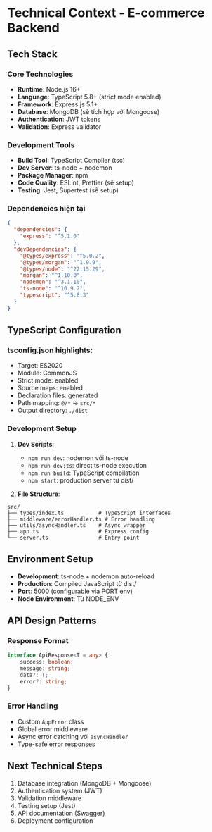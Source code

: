 # Technical Context - E-commerce Backend

## Tech Stack
### Core Technologies
- **Runtime**: Node.js 16+
- **Language**: TypeScript 5.8+ (strict mode enabled)
- **Framework**: Express.js 5.1+
- **Database**: MongoDB (sẽ tích hợp với Mongoose)
- **Authentication**: JWT tokens
- **Validation**: Express validator

### Development Tools
- **Build Tool**: TypeScript Compiler (tsc)
- **Dev Server**: ts-node + nodemon
- **Package Manager**: npm
- **Code Quality**: ESLint, Prettier (sẽ setup)
- **Testing**: Jest, Supertest (sẽ setup)

### Dependencies hiện tại
```json
{
  "dependencies": {
    "express": "^5.1.0"
  },
  "devDependencies": {
    "@types/express": "^5.0.2",
    "@types/morgan": "^1.9.9", 
    "@types/node": "^22.15.29",
    "morgan": "^1.10.0",
    "nodemon": "^3.1.10",
    "ts-node": "^10.9.2",
    "typescript": "^5.8.3"
  }
}
```

## TypeScript Configuration
### tsconfig.json highlights:
- Target: ES2020
- Module: CommonJS  
- Strict mode: enabled
- Source maps: enabled
- Declaration files: generated
- Path mapping: `@/*` -> `src/*`
- Output directory: `./dist`

### Development Setup
1. **Dev Scripts**:
   - `npm run dev`: nodemon với ts-node
   - `npm run dev:ts`: direct ts-node execution
   - `npm run build`: TypeScript compilation
   - `npm start`: production server từ dist/

2. **File Structure**:
```
src/
├── types/index.ts           # TypeScript interfaces
├── middleware/errorHandler.ts # Error handling
├── utils/asyncHandler.ts    # Async wrapper
├── app.ts                   # Express config
└── server.ts                # Entry point
```

## Environment Setup
- **Development**: ts-node + nodemon auto-reload
- **Production**: Compiled JavaScript từ dist/
- **Port**: 5000 (configurable via PORT env)
- **Node Environment**: Từ NODE_ENV

## API Design Patterns
### Response Format
```typescript
interface ApiResponse<T = any> {
    success: boolean;
    message: string; 
    data?: T;
    error?: string;
}
```

### Error Handling
- Custom `AppError` class
- Global error middleware
- Async error catching với `asyncHandler`
- Type-safe error responses

## Next Technical Steps
1. Database integration (MongoDB + Mongoose)
2. Authentication system (JWT)
3. Validation middleware
4. Testing setup (Jest)
5. API documentation (Swagger)
6. Deployment configuration 